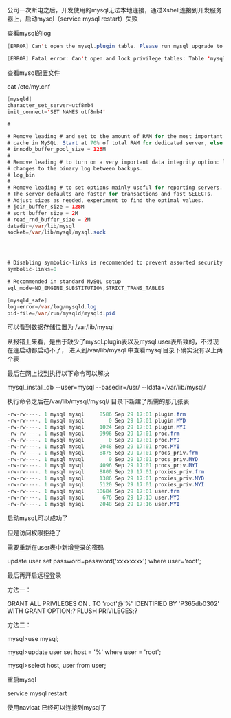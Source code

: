 公司一次断电之后，开发使用的mysql无法本地连接，通过Xshell连接到开发服务器上，启动mysql（service mysql restart）失败

查看mysql的log

```java
[ERROR] Can't open the mysql.plugin table. Please run mysql_upgrade to create it.

[ERROR] Fatal error: Can't open and lock privilege tables: Table 'mysql.user' doesn't exist

```

查看mysql配置文件

cat /etc/my.cnf

```java
[mysqld]
character_set_server=utf8mb4
init_connect='SET NAMES utf8mb4'

#

# Remove leading # and set to the amount of RAM for the most important data
# cache in MySQL. Start at 70% of total RAM for dedicated server, else 10%.
# innodb_buffer_pool_size = 128M
#
# Remove leading # to turn on a very important data integrity option: logging
# changes to the binary log between backups.
# log_bin
#
# Remove leading # to set options mainly useful for reporting servers.
# The server defaults are faster for transactions and fast SELECTs.
# Adjust sizes as needed, experiment to find the optimal values.
# join_buffer_size = 128M
# sort_buffer_size = 2M
# read_rnd_buffer_size = 2M
datadir=/var/lib/mysql
socket=/var/lib/mysql/mysql.sock




# Disabling symbolic-links is recommended to prevent assorted security risks
symbolic-links=0

# Recommended in standard MySQL setup
sql_mode=NO_ENGINE_SUBSTITUTION,STRICT_TRANS_TABLES

[mysqld_safe]
log-error=/var/log/mysqld.log
pid-file=/var/run/mysqld/mysqld.pid
```

可以看到数据存储位置为 /var/lib/mysql


从报错上来看，是由于缺少了mysql.plugin表以及mysql.user表所致的，不过现在连启动都启动不了，
进入到/var/lib/mysql 中查看mysql目录下确实没有以上两个表

最后在网上找到执行以下命令可以解决

mysql_install_db --user=mysql --basedir=/usr/ --ldata=/var/lib/mysql/

执行命令之后在/var/lib/mysql/mysql/ 目录下新建了所需的那几张表

```java
-rw-rw----. 1 mysql mysql     8586 Sep 29 17:01 plugin.frm
-rw-rw----. 1 mysql mysql        0 Sep 29 17:01 plugin.MYD
-rw-rw----. 1 mysql mysql     1024 Sep 29 17:01 plugin.MYI
-rw-rw----. 1 mysql mysql     9996 Sep 29 17:01 proc.frm
-rw-rw----. 1 mysql mysql        0 Sep 29 17:01 proc.MYD
-rw-rw----. 1 mysql mysql     2048 Sep 29 17:01 proc.MYI
-rw-rw----. 1 mysql mysql     8875 Sep 29 17:01 procs_priv.frm
-rw-rw----. 1 mysql mysql        0 Sep 29 17:01 procs_priv.MYD
-rw-rw----. 1 mysql mysql     4096 Sep 29 17:01 procs_priv.MYI
-rw-rw----. 1 mysql mysql     8800 Sep 29 17:01 proxies_priv.frm
-rw-rw----. 1 mysql mysql     1386 Sep 29 17:01 proxies_priv.MYD
-rw-rw----. 1 mysql mysql     5120 Sep 29 17:01 proxies_priv.MYI
-rw-rw----. 1 mysql mysql    10684 Sep 29 17:01 user.frm
-rw-rw----. 1 mysql mysql      676 Sep 29 17:13 user.MYD
-rw-rw----. 1 mysql mysql     2048 Sep 29 17:16 user.MYI
```

启动mysql,可以成功了

但是访问权限拒绝了

需要重新在user表中新增登录的密码

update user set password=password('xxxxxxxx') where user='root';

最后再开启远程登录

方法一：

GRANT ALL PRIVILEGES ON *.* TO 'root'@'%' IDENTIFIED BY 'P365db0302' WITH GRANT OPTION;?
FLUSH PRIVILEGES;?

方法二：

mysql>use mysql;

mysql>update user set host = '%' where user = 'root';

mysql>select host, user from user;

重启mysql 

service mysql restart

使用navicat 已经可以连接到mysql了